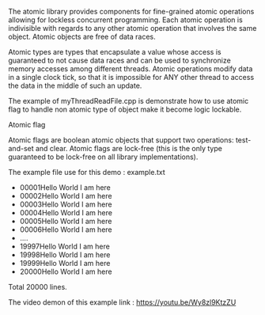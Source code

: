 The atomic library provides components for fine-grained atomic operations allowing for lockless concurrent programming. 
Each atomic operation is indivisible with regards to any other atomic operation that involves the same object. 
Atomic objects are free of data races.

Atomic types are types that encapsulate a value whose access is guaranteed to not cause data races and can be used to 
synchronize memory accesses among different threads. Atomic operations modify data in a single clock tick, so that it is 
impossible for ANY other thread to access the data in the middle of such an update.

The example of myThreadReadFile.cpp is demonstrate how to use atomic flag to handle non atomic type of object make it become logic lockable.

Atomic flag

Atomic flags are boolean atomic objects that support two operations: test-and-set and clear.
Atomic flags are lock-free (this is the only type guaranteed to be lock-free on all library implementations).

The example file use for this demo :
example.txt
* 00001Hello World I am here
* 00002Hello World I am here
* 00003Hello World I am here
* 00004Hello World I am here
* 00005Hello World I am here
* 00006Hello World I am here
*    ....
* 19997Hello World I am here
* 19998Hello World I am here
* 19999Hello World I am here
* 20000Hello World I am here

Total 20000 lines.

The video demon of this example link : https://youtu.be/Wy8zl9KtzZU
